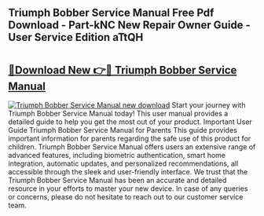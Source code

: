 ## Triumph Bobber Service Manual Free Pdf Download - Part-kNC New Repair Owner Guide - User Service Edition aTtQH

# <h2><a href="http://cf15610.oget.top/?id=Triumph+Bobber+Service+Manual">🔗Download New 👉🔴 Triumph Bobber Service Manual</a></h2>

[![Triumph Bobber Service Manual new download](https://i.imgur.com/5g1atiW.png)](http://cf15610.oget.top/?id=Triumph+Bobber+Service+Manual)
Start your journey with Triumph Bobber Service Manual today! This user manual provides a detailed guide to help you get the most out of your product. Important User Guide Triumph Bobber Service Manual for Parents This guide provides important information for parents regarding the safe use of this product for children. Triumph Bobber Service Manual offers users an extensive range of advanced features, including biometric authentication, smart home integration, automatic updates, and personalized recommendations, all accessible through the sleek and user-friendly interface. We trust that the Triumph Bobber Service Manual has been an accurate and detailed resource in your efforts to master your new device. In case of any queries or concerns, please do not hesitate to reach out to our customer service team.
